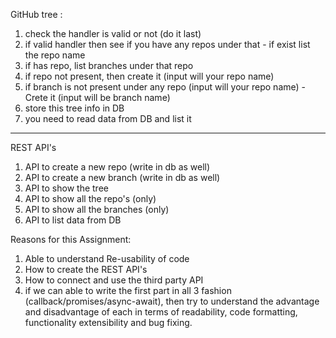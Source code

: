 GitHub tree :
1) check the handler is valid or not (do it last)
2) if valid handler then see if you have any repos under that - if exist list the repo name
3) if has repo, list branches under that repo
4) if repo not present, then create it (input will your repo name)
5) if branch is not present under any repo (input will your repo name)  - Crete it (input will be branch name)
6) store this tree info in DB
7) you need to read data from DB and list it
---------
REST API's
1) API to create a new repo (write in db as well)
2) API to create a new branch (write in db as well)
3) API to show the tree
4) API to show all the repo's (only)
5) API to show all the branches (only)
6) API to list data from DB

Reasons for this Assignment:

1) Able to understand Re-usability of code
2) How to create the REST API's
3) How to connect and use the third party API
4) if we can able to write the first part in all 3 fashion (callback/promises/async-await), then try to understand the advantage and disadvantage of each in terms of readability, code formatting, functionality extensibility and bug fixing.
